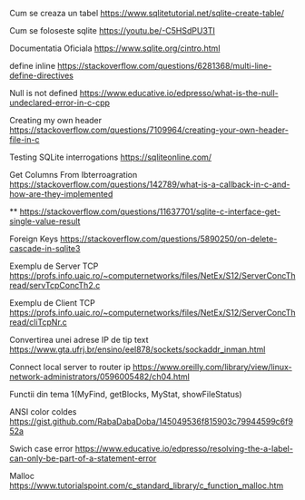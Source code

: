 Cum se creaza un tabel
https://www.sqlitetutorial.net/sqlite-create-table/

Cum se foloseste sqlite
https://youtu.be/-C5HSdPU3TI

Documentatia Oficiala
https://www.sqlite.org/cintro.html

define inline
https://stackoverflow.com/questions/6281368/multi-line-define-directives

Null is not defined
https://www.educative.io/edpresso/what-is-the-null-undeclared-error-in-c-cpp

Creating my own header
https://stackoverflow.com/questions/7109964/creating-your-own-header-file-in-c

Testing SQLite interrogations
https://sqliteonline.com/

Get Columns From Ibterroagration
https://stackoverflow.com/questions/142789/what-is-a-callback-in-c-and-how-are-they-implemented

**
https://stackoverflow.com/questions/11637701/sqlite-c-interface-get-single-value-result

Foreign Keys
https://stackoverflow.com/questions/5890250/on-delete-cascade-in-sqlite3

Exemplu de Server TCP
https://profs.info.uaic.ro/~computernetworks/files/NetEx/S12/ServerConcThread/servTcpConcTh2.c

Exemplu de Client TCP
https://profs.info.uaic.ro/~computernetworks/files/NetEx/S12/ServerConcThread/cliTcpNr.c

Convertirea unei adrese IP de tip text
https://www.gta.ufrj.br/ensino/eel878/sockets/sockaddr_inman.html

Connect local server to router ip
https://www.oreilly.com/library/view/linux-network-administrators/0596005482/ch04.html

Functii din tema 1(MyFind, getBlocks, MyStat, showFileStatus)

ANSI color coldes
https://gist.github.com/RabaDabaDoba/145049536f815903c79944599c6f952a

Swich case error
https://www.educative.io/edpresso/resolving-the-a-label-can-only-be-part-of-a-statement-error

Malloc
https://www.tutorialspoint.com/c_standard_library/c_function_malloc.htm



